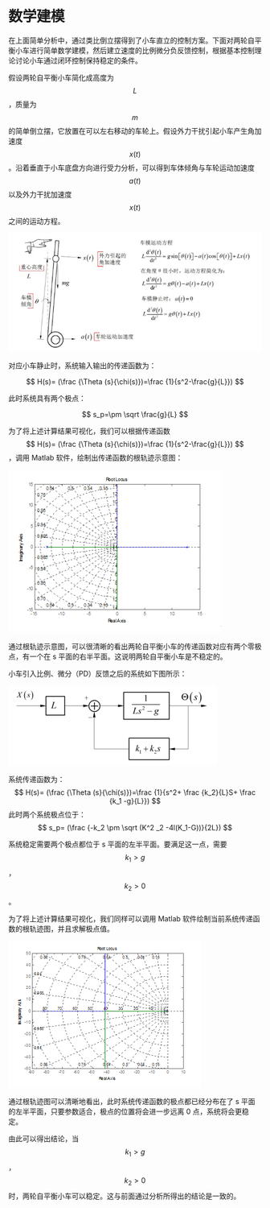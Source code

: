 # 数学建模

在上面简单分析中，通过类比倒立摆得到了小车直立的控制方案。下面对两轮自平衡小车进行简单数学建模，然后建立速度的比例微分负反馈控制，根据基本控制理论讨论小车通过闭环控制保持稳定的条件。 

假设两轮自平衡小车简化成高度为$$L$$，质量为$$m$$的简单倒立摆，它放置在可以左右移动的车轮上。假设外力干扰引起小车产生角加速度 $$x(t)  $$。沿着垂直于小车底盘方向进行受力分析，可以得到车体倾角与车轮运动加速度 $$a (t) $$ 以及外力干扰加速度 $$x(t) $$ 之间的运动方程。  

![小车运动方程 alt ><](img/2020-04-15_194525.png)

对应小车静止时，系统输入输出的传递函数为：  


$$
H(s)= (\frac {\Theta (s}{\chi(s)})=\frac {1}{s^2-\frac{g}{L}})
$$


此时系统具有两个极点：


$$
s_p=\pm \sqrt \frac{g}{L}
$$


为了将上述计算结果可视化，我们可以根据传递函数
$$
H(s)= (\frac {\Theta (s}{\chi(s)})=\frac {1}{s^2-\frac{g}{L}})
$$
，调用 Matlab 软件，绘制出传递函数的根轨迹示意图：

![两轮自平衡小车静止时的传递函数根轨迹 alt ><](img/Modeling01.png) 

通过根轨迹示意图，可以很清晰的看出两轮自平衡小车的传递函数对应有两个零极点，有一个在 s 平面的右半平面。这说明两轮自平衡小车是不稳定的。

小车引入比例、微分（PD）反馈之后的系统如下图所示： 

![加入比例微分反馈后的系统框图 alt ><](img/2020-04-15_200847.png)

系统传递函数为：
$$
H(s)= (\frac {\Theta (s}{\chi(s)})=\frac {1}{s^2+ \frac {k_2}{L}S+ \frac {k_1 -g}{L}})
$$
此时两个系统极点位于：
$$
s_p= (\frac {-k_2 \pm \sqrt (K^2 _2 -4l(K_1-G))}{2L})
$$

系统稳定需要两个极点都位于 s 平面的左半平面。要满足这一点，需要$$k_1>g$$，$$k_2>0$$。

为了将上述计算结果可视化，我们同样可以调用 Matlab 软件绘制当前系统传递函数的根轨迹图，并且求解极点值。

![两轮自平衡小车系统稳定时对应根轨迹极点 alt ><](img/Modeling02.png)

通过根轨迹图可以清晰地看出，此时系统传递函数的极点都已经分布在了 s 平面的左半平面，只要参数适合，极点的位置将会进一步远离 0 点，系统将会更稳定。

由此可以得出结论，当 $$k_1>g$$，$$k_2>0$$ 时，两轮自平衡小车可以稳定。这与前面通过分析所得出的结论是一致的。